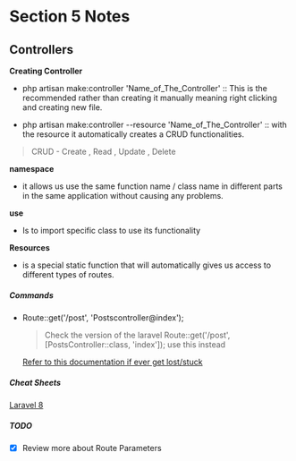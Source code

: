 # Section 5 Notes

## Controllers

**Creating Controller**

- php artisan make:controller 'Name_of_The_Controller' :: This is the recommended rather than creating it manually meaning right clicking and creating new file.

- php artisan make:controller --resource 'Name_of_The_Controller' :: with the resource it automatically creates a CRUD functionalities.

> CRUD - Create , Read , Update , Delete

**namespace**

- it allows us use the same function name / class name in different parts in the same application without causing any problems.

**use**

- Is to import specific class to use its functionality

**Resources**

- is a special static function that will automatically gives us access to different types of routes.

##### Commands

- Route::get('/post', 'Postscontroller@index');

  > Check the version of the laravel
  > Route::get('/post', [PostsController::class, 'index']); use this instead

  [Refer to this documentation if ever get lost/stuck](https://laravel.com/docs/9.x/routing)

##### Cheat Sheets

[Laravel 8](https://learninglaravel.net/cheatsheet/)

##### TODO

- [x] Review more about Route Parameters

